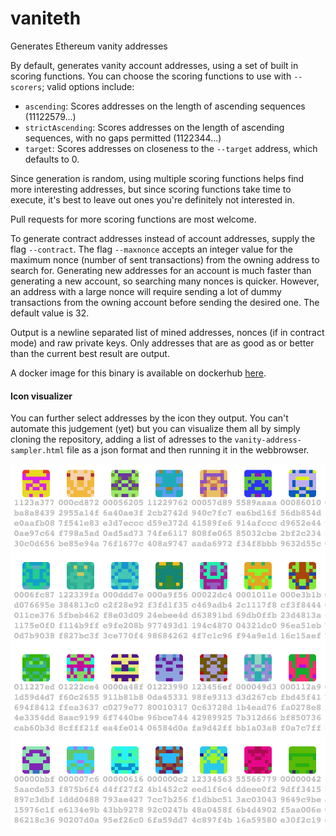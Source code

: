 # vaniteth
Generates Ethereum vanity addresses

By default, generates vanity account addresses, using a set of built in scoring functions. You can choose the scoring functions to use with `--scorers`; valid options include:

 - `ascending`: Scores addresses on the length of ascending sequences (11122579...)
 - `strictAscending`: Scores addresses on the length of ascending sequences, with no gaps permitted (1122344...)
 - `target`: Scores addresses on closeness to the `--target` address, which defaults to 0.

Since generation is random, using multiple scoring functions helps find more interesting addresses, but since scoring functions take time to execute, it's best to leave out ones you're definitely not interested in.

Pull requests for more scoring functions are most welcome.

To generate contract addresses instead of account addresses, supply the flag `--contract`. The flag `--maxnonce` accepts an integer value for the maximum nonce (number of sent transactions) from the owning address to search for. Generating new addresses for an account is much faster than generating a new account, so searching many nonces is quicker. However, an address with a large nonce will require sending a lot of dummy transactions from the owning account before sending the desired one. The default value is 32.

Output is a newline separated list of mined addresses, nonces (if in contract mode) and raw private keys. Only addresses that are as good as or better than the current best result are output.

A docker image for this binary is available on dockerhub [here](https://hub.docker.com/r/arachnid/vaniteth/).

#### Icon visualizer

You can further select addresses by the icon they output. You can't automate this judgement (yet) but you can visualize them all by simply cloning the repository, adding a list of adresses to the `vanity-address-sampler.html` file as a json format and then running it in the webbrowser.

![vanity icons](vanity.png)
